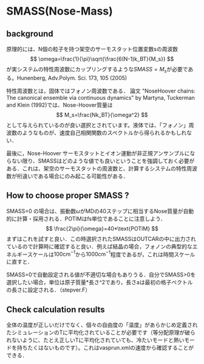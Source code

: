 
# SMASS(Nose-Mass)
 
## background
<!-- https://www.vasp.at/forum/viewtopic.php?f=4&t=18412 -->

<!--https://www.cnblogs.com/panscience/p/4989975.html-->

<!--https://www.researchgate.net/post/How-can-I-reduce-temperature-oscillation-in-NVT-ensemble-simulation-of-FPMD -->


<!-- 
ここでかなり詳しく解説されている．
https://www.toutiao.com/article/7041787115478516237/?wid=1660033468818
-->

<!--
Qujing Zhengのブログページ．ここを読んで勉強しよう．
http://staff.ustc.edu.cn/~zqj/posts/NVT-MD/
-->

原理的には、N個の粒子を持つ架空のサーモスタット位置変数sの周波数
$$
\omega=\frac{1}{\pi}\sqrt{\frac{6(N-1)k_BT}{M_s}}
$$
が実システムの特性周波数にカップリングするような$SMASS=M_s$が必要である。Hunenberg, Adv.Polym. Sci. 173, 105 (2005)

特性周波数とは，固体ではフォノン周波数である．
論文 "NoseHoover chains: The canonical ensemble via continuous dynamics" by Martyna, Tuckerman and Klein (1992)では、Nose-Hoover質量は
$$
M_s=\frac{Nk_BT}{\omega^2}
$$
として与えられているのが良い選択とされています。液体では、「フォノン」周波数のようなものが、速度自己相関関数のスペクトルから得られるかもしれない．

最後に，Nose-Hoover サーモスタットとイオン運動が非正規アンサンブルにならない限り、SMASSはどのような値でも良いということを強調しておく必要がある．これは、架空のサーモスタットの周波数と、計算するシステムの特性周波数が桁違いである場合にのみ起こる可能性がある．


## How to choose proper SMASS ?

SMASS=0 の場合は、振動数$\omega$がMDの40ステップに相当するNose質量が自動的に計算・採用される．POTIMはfs単位であることに注意しよう．
$$
\frac{2\pi}{\omega}=40*\text{POTIM}
$$
まずはこれを試すと良い．この時選択されたSMASSはOUTCARの中に出力されているので計算時に確認すると良い．例えば結晶の場合，フォノンの典型的なエネルギースケールは$100\mathrm{cm}^{-1}$から$1000\mathrm{cm}^{-1}$程度であるが，これは時間スケールに直すと．

SMASS=0で自動設定される値が不適切な場合もありうる．自分でSMASS>0を選択したい場合，単位は原子質量*長さ^2であり，長さaは最初の格子ベクトルの長さに設定される．（stepver.F）



## Check calculation results
全体の温度が正しいだけでなく、個々の自由度の「温度」があらかじめ定義されたシミュレーションのTに平均化されていることが必要です（等分配原理が破られないように、たとえ正しいTに平均化されていても、冷たいモードと熱いモードを持ちたくはないものです）。これはvasprun.xmlの速度から確認することができる．
